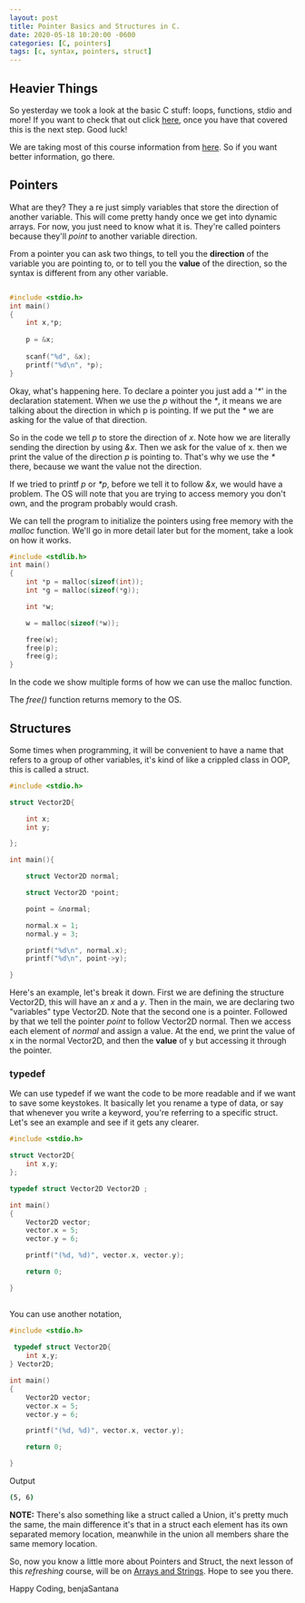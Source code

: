 ```yaml
---
layout: post
title: Pointer Basics and Structures in C.
date: 2020-05-18 10:20:00 -0600
categories: [C, pointers]
tags: [c, syntax, pointers, struct]
---
```


## Heavier Things

So yesterday we took a look at the basic C stuff: loops, functions, stdio and more! If you want to check that out click [here][ReLearning], once you have that covered this is the next step. Good luck!

We are taking most of this course information from [here][page]. So if you want better information, go there.

## Pointers

What are they? They a re just simply variables that store the direction of another variable. This will come pretty handy once we get into dynamic arrays. For now, you just need to know what it is. They're called pointers because they'll _point_ to another variable direction.

From a pointer you can ask two things, to tell you the __direction__ of the variable you are pointing to, or to tell you the __value__ of the direction, so the syntax is different from any other variable.

```c

#include <stdio.h>
int main()
{
    int x,*p;
    
    p = &x;
    
    scanf("%d", &x);
    printf("%d\n", *p);
}

```

Okay, what's happening here. To declare a pointer you just add a '_*_' in the declaration statement. When we use the _p_ without the _*_, it means we are talking about the direction in which p is pointing. If we put the _*_ we are asking for the value of that direction.

So in the code we tell _p_ to store the direction of _x_. Note how we are literally sending the direction by using _&x_. Then we ask for the value of x. then we print the value of the direction _p_ is pointing to. That's why we use the _*_ there, because we want the value not the direction.

If we tried to printf _p_ or _*p_, before we tell it to follow _&x_, we would have a problem. The OS will note that you are trying to access memory you don't own, and the program probably would crash.

We can tell the program to initialize the pointers using free memory with the _malloc_ function. We'll go in more detail later but for the moment, take a look on how it works.

```c
#include <stdlib.h>
int main()
{
    int *p = malloc(sizeof(int));
    int *g = malloc(sizeof(*g));

    int *w;

    w = malloc(sizeof(*w));

    free(w);
    free(p);
    free(g);
}
```
In the code we show multiple forms of how we can use the malloc function.

The _free()_ function returns memory to the OS.

## Structures

Some times when programming, it will be convenient to have a name that refers to a group of other variables, it's kind of like a crippled class in OOP, this is called a struct.

```c
#include <stdio.h>

struct Vector2D{

    int x;
    int y;

};

int main(){

    struct Vector2D normal;

    struct Vector2D *point;

    point = &normal;

    normal.x = 1;
    normal.y = 3;

    printf("%d\n", normal.x);
    printf("%d\n", point->y);

}
```
Here's an example, let's break it down. First we are defining the structure Vector2D, this will have an _x_ and a _y_. Then in the main, we are declaring two "variables" type Vector2D. Note that the second one is a pointer. Followed by that we tell the pointer _point_ to follow Vector2D normal. Then we access each element of _normal_ and assign a value. At the end, we print the value of x in the normal Vector2D, and then the __value__ of y but accessing it through the pointer.

### typedef

We can use typedef if we want the code to be more readable and if we want to save some keystokes. It basically let you rename a type of data, or say that whenever you write a keyword, you're referring to a specific struct. Let's see an example and see if it gets any clearer.

```c
#include <stdio.h>

struct Vector2D{
    int x,y;
};

typedef struct Vector2D Vector2D ;

int main()
{
    Vector2D vector;
    vector.x = 5;
    vector.y = 6;

    printf("(%d, %d)", vector.x, vector.y);

    return 0;

}
 
```
You can use another notation,

```c
#include <stdio.h>
 
 typedef struct Vector2D{
    int x,y;
} Vector2D;

int main()
{
    Vector2D vector;
    vector.x = 5;
    vector.y = 6;

    printf("(%d, %d)", vector.x, vector.y);

    return 0;

}

```

Output
```bash
(5, 6)
```





**NOTE:** There's also something like a struct called a Union, it's pretty much the same, the main difference it's that in a struct each element has its own separated memory location, meanwhile in the union all members share the same memory location.

So, now you know a little more about Pointers and Struct, the next lesson of this _refreshing_ course, will be on [Arrays and Strings][nextLesson]. Hope to see you there.


Happy Coding,
benjaSantana

[page]: https://www.cprogramming.com/tutorial/c/lesson1.html
[ReLearning]: https://benjasantana.github.io/2020/05/17/ReLearning-C.html
[nextLesson]: https://benjasantana.github.io/2020/05/18/Arrays-Strings.html
